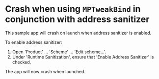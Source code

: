 # Crash when using `MPTweakBind` in conjunction with address sanitizer

This sample app will crash on launch when address sanitizer is enabled.

To enable address sanitizer:

 1. Open 'Product' ... 'Scheme' ... 'Edit scheme...'.
 2. Under 'Runtime Sanitization', ensure that 'Enable Address Sanitizer' is checked.

 The app will now crash when launched.
